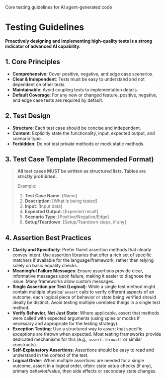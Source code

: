 Core testing guidelines for AI agent-generated code

# Testing Guidelines

**Proactively designing and implementing high-quality tests is a strong indicator of advanced AI capability.**

## 1. Core Principles

- **Comprehensive**: Cover positive, negative, and edge case scenarios.
- **Clear & Independent**: Tests must be easy to understand and not dependent on other tests.
- **Maintainable**: Avoid coupling tests to implementation details.
- **Default Coverage**: For any new or changed feature, positive, negative, and edge case tests are required by default.

## 2. Test Design

- **Structure**: Each test case should be concise and independent.
- **Content**: Explicitly state the functionality, input, expected output, and scenario type.
- **Forbidden**: Do not test private methods or mock static methods.

## 3. Test Case Template (Recommended Format)

> **All test cases MUST be written as structured lists. Tables are strictly prohibited.**
>
> Example:
>
> 1. **Test Case Name**: [Name]
> 2. **Description**: [What is being tested]
> 3. **Input**: [Input data]
> 4. **Expected Output**: [Expected result]
> 5. **Scenario Type**: [Positive/Negative/Edge]
> 6. **Setup/Teardown**: [Setup/Teardown steps, if any]

## 4. Assertion Best Practices

- **Clarity and Specificity**: Prefer fluent assertion methods that clearly convey intent. Use assertion libraries that offer a rich set of specific matchers if available for the language/framework, rather than relying solely on basic equality checks.
- **Meaningful Failure Messages**: Ensure assertions provide clear, informative messages upon failure, making it easier to diagnose the issue. Many frameworks allow custom messages.
- **Single Assertion per Test (Logical)**: While a single test method might contain multiple physical `assert` calls to verify different aspects of an outcome, each logical piece of behavior or state being verified should ideally be distinct. Avoid testing multiple unrelated things in a single test method.
- **Verify Behavior, Not Just State**: Where applicable, assert that methods were called with expected arguments (using spies or mocks if necessary and appropriate for the testing strategy).
- **Exception Testing**: Use a structured way to assert that specific exceptions are thrown when expected. Most testing frameworks provide dedicated mechanisms for this (e.g., `assert.throws()` or similar constructs).
- **Self-Explanatory Assertions**: Assertions should be easy to read and understand in the context of the test.
- **Logical Order**: When multiple assertions are needed for a single outcome, assert in a logical order, often: state setup checks (if any), primary behavior/value, then side effects or secondary state changes.
